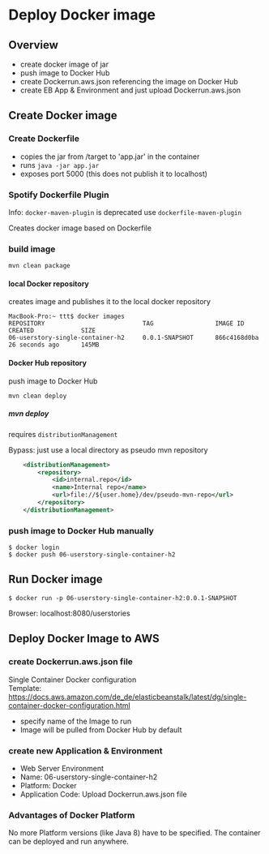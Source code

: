 # Deploy Docker image

## Overview
- create docker image of jar
- push image to Docker Hub
- create Dockerrun.aws.json referencing the image on Docker Hub
- create EB App & Environment and just upload Dockerrun.aws.json

## Create Docker image

### Create Dockerfile
- copies the jar from /target to 'app.jar' in the container
- runs `java -jar app.jar`
- exposes port 5000 (this does not publish it to localhost)

### Spotify Dockerfile Plugin
Info: `docker-maven-plugin` is deprecated
use `dockerfile-maven-plugin`

Creates docker image based on Dockerfile

### build image
`mvn clean package`

#### local Docker repository
creates image and publishes it to the local docker
repository

```shell script
MacBook-Pro:~ ttt$ docker images
REPOSITORY                           TAG                 IMAGE ID            CREATED             SIZE
06-userstory-single-container-h2     0.0.1-SNAPSHOT      866c4168d0ba        26 seconds ago      145MB
```

#### Docker Hub repository
push image to Docker Hub

`mvn clean deploy`

##### mvn deploy
requires `distributionManagement`

Bypass: just use a local directory as pseudo mvn repository

```xml
    <distributionManagement>
        <repository>
            <id>internal.repo</id>
            <name>Internal repo</name>
            <url>file://${user.home}/dev/pseudo-mvn-repo</url>
        </repository>
    </distributionManagement>
```

### push image to Docker Hub manually
`$ docker login`  
`$ docker push 06-userstory-single-container-h2`

## Run Docker image
`$ docker run -p 06-userstory-single-container-h2:0.0.1-SNAPSHOT`

Browser: localhost:8080/userstories

## Deploy Docker Image to AWS

### create Dockerrun.aws.json file
Single Container Docker configuration  
Template: https://docs.aws.amazon.com/de_de/elasticbeanstalk/latest/dg/single-container-docker-configuration.html

- specify name of the Image to run
- Image will be pulled from Docker Hub by default

### create new Application & Environment
- Web Server Environment
- Name: 06-userstory-single-container-h2
- Platform: Docker
- Application Code: Upload Dockerrun.aws.json file

### Advantages of Docker Platform
No more Platform versions (like Java 8) have to be specified.
The container can be deployed and run anywhere.


